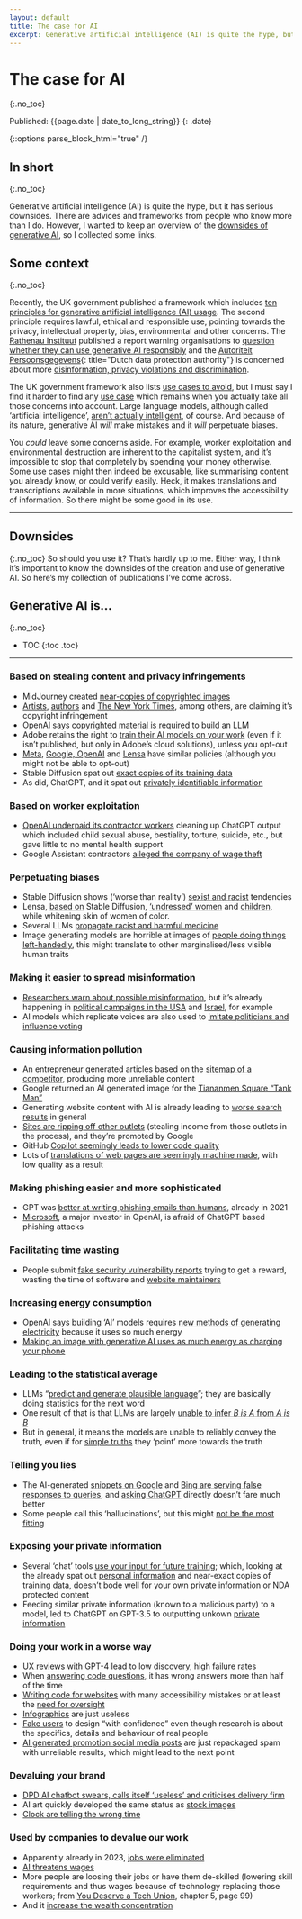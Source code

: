 ```yaml
---
layout: default
title: The case for AI
excerpt: Generative artificial intelligence (AI) is quite the hype, but it has serious downsides. I wanted to keep an overview of those downsides, so I collected some links.
---
```


# The case for AI
{:.no_toc}

Published: {{page.date | date_to_long_string}}
{: .date}



{::options parse_block_html="true" /}
<div class="summary">

## In short
{:.no_toc}

Generative artificial intelligence (AI) is quite the hype, but it has serious downsides. There are advices and frameworks from people who know more than I do. However, I wanted to keep an overview of the [downsides of generative AI](#downsides), so I collected some links.

</div>


## Some context
{:.no_toc}

Recently, the UK government published a framework which includes [ten principles for generative artificial intelligence (AI) usage](https://www.gov.uk/government/publications/generative-ai-framework-for-hmg/generative-ai-framework-for-hmg-html#principles). The second principle requires lawful, ethical and responsible use, pointing towards the privacy, intellectual property, bias, environmental and other concerns. The [Rathenau Instituut](https://en.wikipedia.org/wiki/Rathenau_Institute) published a report warning organisations to [question whether they can use generative AI responsibly](https://www.rathenau.nl/nl/digitalisering/risicos-van-generatieve-ai-vereisen-terughoudendheid-gebruik) and the [Autoriteit Persoonsgegevens](https://en.wikipedia.org/wiki/Dutch_Data_Protection_Authority){: title="Dutch data protection authority"} is concerned about more [disinformation, privacy violations and discrimination](https://autoriteitpersoonsgegevens.nl/en/current/ai-and-algorithm-risks-on-the-rise-amidst-increased-use-master-plan-necessary-to-prepare-the-netherlands-for-a-future-with-ai).

The UK government framework also lists [use cases to avoid](https://www.gov.uk/government/publications/generative-ai-framework-for-hmg/generative-ai-framework-for-hmg-html#use-cases-to-avoid), but I must say I find it harder to find any [use case](https://www.gov.uk/government/publications/generative-ai-framework-for-hmg/generative-ai-framework-for-hmg-html#identifying-use-cases) which remains when you actually take all those concerns into account. Large language models, although called ‘artificial intelligence’, [aren’t actually intelligent](https://buttondown.email/ninelives/archive/language-is-a-poor-heuristic-for-intelligence/), of course. And because of its nature, generative AI *will* make mistakes and it *will* perpetuate biases.

You _could_ leave some concerns aside. For example, worker exploitation and environmental destruction are inherent to the capitalist system, and it’s impossible to stop that completely by spending your money otherwise. Some use cases might then indeed be excusable, like summarising content you already know, or could verify easily. Heck, it makes translations and transcriptions available in more situations, which improves the accessibility of information. So there might be some good in its use.

---

## Downsides
{:.no_toc}
So should you use it? That’s hardly up to me. Either way, I think it’s important to know the downsides of the creation and use of generative AI. So here’s my collection of publications I’ve come across.


## Generative AI is...
{:.no_toc}
* TOC
{:toc .toc}

---

### Based on stealing content and privacy infringements
- MidJourney created [near-copies of copyrighted images](https://www.nytimes.com/interactive/2024/01/25/business/ai-image-generators-openai-microsoft-midjourney-copyright.html)
- [Artists](https://news.artnet.com/art-world/federal-judge-sides-with-ai-companies-in-artists-copyright-dispute-2387654), [authors](https://www.theguardian.com/books/2023/sep/20/authors-lawsuit-openai-george-rr-martin-john-grisham) and [The New York Times](https://www.theguardian.com/media/2023/dec/27/new-york-times-openai-microsoft-lawsuit), among others, are claiming it’s copyright infringement
- OpenAI says [copyrighted material is required](https://www.theguardian.com/technology/2024/jan/08/ai-tools-chatgpt-copyrighted-material-openai) to build an LLM
- Adobe retains the right to [train their AI models on your work](https://www.howtogeek.com/858952/adobe-is-using-your-data-to-train-ai-how-to-turn-it-off/) (even if it isn’t published, but only in Adobe’s cloud solutions), unless you opt-out
- [Meta](https://petapixel.com/2024/02/02/zuckerbergs-going-to-use-your-instagram-photos-to-train-his-ai-machines/), [Google, OpenAI](https://www.vox.com/technology/2023/7/27/23808499/ai-openai-google-meta-data-privacy-nope) and [Lensa](https://twitter.com/CatStaggs/status/1599145701954707456) have similar policies (although you might not be able to opt-out)
- Stable Diffusion spat out [exact copies of its training data](https://www.vice.com/en/article/m7gznn/ai-spits-out-exact-copies-of-training-images-real-people-logos-researchers-find)
- As did, ChatGPT, and it spat out [privately identifiable information](https://www.404media.co/google-researchers-attack-convinces-chatgpt-to-reveal-its-training-data/)

### Based on worker exploitation
- [OpenAI underpaid its contractor workers](https://time.com/6247678/openai-chatgpt-kenya-workers/) cleaning up ChatGPT output which included child sexual abuse, bestiality, torture, suicide, etc., but gave little to no mental health support
- Google Assistant contractors [alleged the company of wage theft](https://www.theguardian.com/technology/2019/may/28/a-white-collar-sweatshop-google-assistant-contractors-allege-wage-theft)

### Perpetuating biases
- Stable Diffusion shows (‘worse than reality’) [sexist and racist](https://www.bloomberg.com/graphics/2023-generative-ai-bias/) tendencies
- Lensa, [based on](https://techcrunch.com/2022/12/05/lensa-ai-app-store-magic-avatars-artists/) Stable Diffusion, [‘undressed’ women](https://www.technologyreview.com/2022/12/12/1064751/the-viral-ai-avatar-app-lensa-undressed-me-without-my-consent/) and [children](https://www.wired.com/story/lensa-artificial-intelligence-csem/), while whitening skin of women of color.
- Several LLMs [propagate racist and harmful medicine](https://www.nature.com/articles/s41746-023-00939-z)
- Image generating models are horrible at images of [people doing things left-handedly](https://fosstodon.org/@gabrielesvelto/111930375742973633), this might translate to other marginalised/less visible human traits

### Making it easier to spread misinformation
- [Researchers warn about possible misinformation](https://www.nytimes.com/2023/02/08/technology/ai-chatbots-disinformation.html), but it’s already happening in [political campaigns in the USA](https://www.cnet.com/news/misinformation/ai-misinformation-how-it-works-and-ways-to-spot-it/) and [Israel](https://www.newsguardtech.com/special-reports/ai-generated-site-sparks-viral-hoax-claiming-the-suicide-of-netanyahus-purported-psychiatrist/), for example
- AI models which replicate voices are also used to [imitate politicians and influence voting](https://www.nbcnews.com/politics/2024-election/fake-joe-biden-robocall-tells-new-hampshire-democrats-not-vote-tuesday-rcna134984)

### Causing information pollution
- An entrepreneur generated articles based on the [sitemap of a competitor](https://www.dailydot.com/debug/ai-tech-bro-jake-ward-brags-google-seo-heist/), producing more unreliable content
- Google returned an AI generated image for the [Tiananmen Square “Tank Man”](https://www.404media.co/first-google-search-result-for-tiananmen-square-tank-man-is-ai-generated-selfie/)
- Generating website content with AI is already leading to [worse search results](https://9to5google.com/2023/02/07/google-seo-spam-ai/) in general
- [Sites are ripping off other outlets](https://www.404media.co/google-news-is-boosting-garbage-ai-generated-articles/) (stealing income from those outlets in the process), and they’re promoted by Google
- GitHub [Copilot seemingly leads to lower code quality](https://visualstudiomagazine.com/articles/2024/01/25/copilot-research.aspx)
- Lots of [translations of web pages are seemingly machine made](https://arxiv.org/pdf/2401.05749.pdf), with low quality as a result

### Making phishing easier and more sophisticated
- GPT was [better at writing phishing emails than humans](https://www.wired.com/story/ai-phishing-emails/), already in 2021
- [Microsoft](https://www.microsoft.com/en-us/microsoft-365-life-hacks/privacy-and-safety/how-ai-changing-phishing-scams), a major investor in OpenAI, is afraid of ChatGPT based phishing attacks

### Facilitating time wasting
- People submit [fake security vulnerability reports](https://daniel.haxx.se/blog/2024/01/02/the-i-in-llm-stands-for-intelligence/) trying to get a reward, wasting the time of software and [website maintainers](https://dice.camp/@gluesticks/111721320932937265)

### Increasing energy consumption
- OpenAI says building ‘AI’ models requires [new methods of generating electricity](https://www.news18.com/tech/openai-ceo-sam-altman-says-future-of-ai-depends-on-nuclear-fusion-breakthrough-8743104.html) because it uses so much energy
- [Making an image with generative AI uses as much energy as charging your phone](https://www.technologyreview.com/2023/12/01/1084189/making-an-image-with-generative-ai-uses-as-much-energy-as-charging-your-phone/)

### Leading to the statistical average
- LLMs “[predict and generate plausible language](https://developers.google.com/machine-learning/resources/intro-llms)”; they are basically doing statistics for the next word
- One result of that is that LLMs are largely [unable to infer *B is A* from *A is B*](https://garymarcus.substack.com/p/elegant-and-powerful-new-result-that)
- But in general, it means the models are unable to reliably convey the truth, even if for [simple truths](https://notes.aimodels.fyi/researchers-discover-emergent-linear-strucutres-llm-truth/) they ‘point’ more towards the truth

### Telling you lies
- The AI-generated [snippets on Google](https://hachyderm.io/@thomasfuchs/111756297494607526) and [Bing are serving false responses to queries](https://wetdry.world/@keat/111479034674203372), and [asking ChatGPT](https://front-end.social/@heydon/111743110743971774) directly doesn’t fare much better
- Some people call this ‘hallucinations’, but this might [not be the most fitting](https://www.theguardian.com/commentisfree/2023/may/08/ai-machines-hallucinating-naomi-klein)

### Exposing your private information
- Several ‘chat’ tools [use your input for future training](https://www.washingtonpost.com/technology/2023/04/27/chatgpt-messages-privacy/); which, looking at the already spat out [personal information](#based-on-stealing-content-and-privacy-infringements) and near-exact copies of training data, doesn’t bode well for your own private information or NDA protected content
- Feeding similar private information (known to a malicious party) to a model, led to ChatGPT on GPT-3.5 to outputting unkown [private information](https://www.nytimes.com/interactive/2023/12/22/technology/openai-chatgpt-privacy-exploit.html)


### Doing your work in a worse way
- [UX reviews](https://baymard.com/blog/gpt-ux-audit) with GPT-4 lead to low discovery, high failure rates
- When [answering code questions](https://www.theregister.com/2023/08/07/chatgpt_stack_overflow_ai/), it has wrong answers more than half of the time
- [Writing code for websites](https://nitter.net/AshleeMBoyer/status/1702367107130720534) with many accessibility mistakes or at least the [need for oversight](https://tetralogical.com/blog/2024/02/12/can-generative-ai-help-write-accessible-code/)
- [Infographics](https://social.vivaldi.net/@brucelawson/110661660308637621) are just useless
- [Fake users](https://www.syntheticusers.com/) to design “with confidence” even though research is about the specifics, details and behaviour of real people
- [AI generated promotion social media posts](https://replyguy.com/) are just repackaged spam with unreliable results, which might lead to the next point

### Devaluing your brand
- [DPD AI chatbot swears, calls itself ‘useless’ and criticises delivery firm](https://www.theguardian.com/technology/2024/jan/20/dpd-ai-chatbot-swears-calls-itself-useless-and-criticises-firm)
- AI art quickly developed the same status as [stock images](https://ia.net/topics/ai-art-is-the-new-stock-image)
- [Clock are telling the wrong time](https://arstechnica.com/information-technology/2024/01/rhyming-ai-powered-clock-sometimes-lies-about-the-time-makes-up-words/)

### Used by companies to devalue our work
- Apparently already in 2023, [jobs were eliminated](https://www.cbsnews.com/news/ai-job-losses-artificial-intelligence-challenger-report/)
- [AI threatens wages](https://www.reuters.com/technology/ai-threatens-wages-not-jobs-so-far-ecb-paper-finds-2023-11-28/)
- More people are loosing their jobs or have them de-skilled (lowering skill requirements and thus wages because of technology replacing those workers; from [You Deserve a Tech Union](https://abookapart.com/products/you-deserve-a-tech-union), chapter 5, page 99)
- And it [increase the wealth concentration](https://www.newyorker.com/science/annals-of-artificial-intelligence/will-ai-become-the-new-mckinsey)
